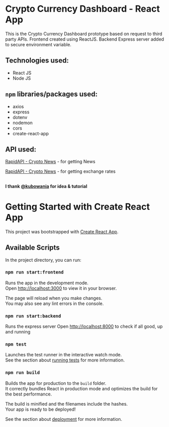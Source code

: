 # Crypto Currency Dashboard - React App
This is the Crypto Currency Dashboard prototype based on request to third party APIs. 
Frontend created using ReactJS.
Backend Express server added to secure environment variable.

## Technologies used:
- React JS
- Node JS

## ```npm``` libraries/packages used:
- axios
- express
- dotenv
- nodemon
- cors
- create-react-app

## API used:
[RapidAPI - Crypto News](https://rapidapi.com/ddeshon/api/crypto-news-live3/) - for getting News

[RapidAPI - Crypto News](https://rapidapi.com/alphavantage/api/alpha-vantage/) - for getting exchange rates

## 
**I thank [@kubowania](https://github.com/kubowania) for idea & tutorial**

##

# Getting Started with Create React App

This project was bootstrapped with [Create React App](https://github.com/facebook/create-react-app).

## Available Scripts

In the project directory, you can run:

### `npm run start:frontend`

Runs the app in the development mode.\
Open [http://localhost:3000](http://localhost:3000) to view it in your browser.

The page will reload when you make changes.\
You may also see any lint errors in the console.

### `npm run start:backend`
Runs the express server 
Open [http://localhost:8000](http://localhost:8000) to check if all good, up and running

### `npm test`

Launches the test runner in the interactive watch mode.\
See the section about [running tests](https://facebook.github.io/create-react-app/docs/running-tests) for more information.

### `npm run build`

Builds the app for production to the `build` folder.\
It correctly bundles React in production mode and optimizes the build for the best performance.

The build is minified and the filenames include the hashes.\
Your app is ready to be deployed!

See the section about [deployment](https://facebook.github.io/create-react-app/docs/deployment) for more information.

